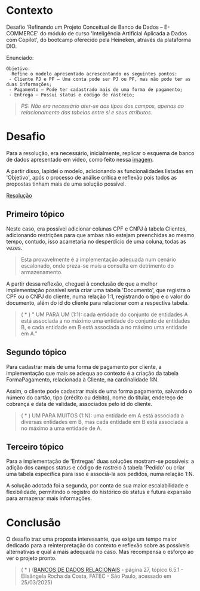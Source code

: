 # Contexto
Desafio 'Refinando um Projeto Conceitual de Banco de Dados – E-COMMERCE' do módulo de curso 'Inteligência Artificial Aplicada a Dados com Copilot', do bootcamp oferecido pela Heineken, através da plataforma DIO.

Enunciado:

```
Objetivo:
  Refine o modelo apresentado acrescentando os seguintes pontos:
 - Cliente PJ e PF – Uma conta pode ser PJ ou PF, mas não pode ter as duas informações;
 - Pagamento – Pode ter cadastrado mais de uma forma de pagamento;
 - Entrega – Possui status e código de rastreio;
```

> _PS: Não era necessário ater-se aos tipos dos campos, apenas ao relacionamento das tabelas entre si e seus atributos._

# Desafio

Para a resolução, era necessário, inicialmente, replicar o esquema de banco de dados apresentado em vídeo, como feito nessa [imagem](https://github.com/Otto-21/DIO/blob/main/Heineken/desafios/Refinando%20um%20Projeto%20Conceitual%20de%20Banco%20de%20Dados%20de%20ECOMMERCE/bd%20ecommerce.png).

A partir disso, lapidei o modelo, adicionando as funcionalidades listadas em 'Objetivo', após o processo de análise crítica e reflexão pois todos as propostas tinham mais de uma solução possível.

[Resolução](https://github.com/Otto-21/DIO/blob/main/Heineken/desafios/Refinando%20um%20Projeto%20Conceitual%20de%20Banco%20de%20Dados%20de%20ECOMMERCE/bd%20ecommerce%20final.png)

## Primeiro tópico
Neste caso, era possível adicionar colunas CPF e CNPJ à tabela Clientes, adicionando restrições para que ambas não estejam preenchidas ao mesmo tempo, contudo, isso acarretaria no desperdício de uma coluna, todas as vezes. 
> Esta provavelmente é a implementação adequada num cenário escalonado, onde preza-se mais a consulta em detrimento do armazenamento. 

A partir dessa reflexão, cheguei à conclusão de que a melhor implementação possível seria criar uma tabela 'Documento', que registra o CPF ou o CNPJ do cliente, numa relação 1:1, registrando o tipo e o valor do documento, além do id do cliente para relacionar com a respectiva tabela.

>( * ) " UM PARA UM (1:1): cada entidade do conjunto de entidades A está associada a no máximo uma entidade do conjunto de entidades B, e cada entidade em B está associada a no máximo uma entidade em A."
>

## Segundo tópico
Para cadastrar mais de uma forma de pagamento por cliente, a implementação que mais se adequa ao contexto é a criação da tabela FormaPagamento, relacionada à Cliente, na cardinalidade 1:N.

Assim, o cliente pode cadastrar mais de uma forma pagamento, salvando o número do cartão, tipo (crédito ou débito), nome do titular, endereço de cobrança e data de validade, associados pelo id do cliente.

>( * ) UM PARA MUITOS (1:N): uma entidade em A está associada a diversas entidades em B, mas cada entidade em B está associada a no máximo a uma entidade de A.

## Terceiro tópico
Para a implementação de 'Entregas' duas soluções mostram-se possíveis: a adição dos campos status e código de rastreio à tabela 'Pedido' ou criar uma tabela específica para isso e associá-la aos pedidos, numa relação 1:N.

A solução adotada foi a segunda, por conta de sua maior escalabilidade e flexibilidade, permitindo o registro do histórico do status e futura expansão para armazenar mais informações.

# Conclusão
O desafio traz uma proposta interessante, que exige um tempo maior dedicado para a reinterpretação do contexto e reflexão sobre as possíveis alternativas e qual a mais adequada no caso. Mas recompensa o esforço ao ver o projeto pronto.

>( * ) ([BANCOS DE DADOS RELACIONAIS](https://www.fatecsp.br/dti/tcc/tcc0025.pdf) - página 27, tópico 6.5.1 - Elisângela Rocha da Costa, FATEC - São Paulo, acessado em 25/03/2025)
